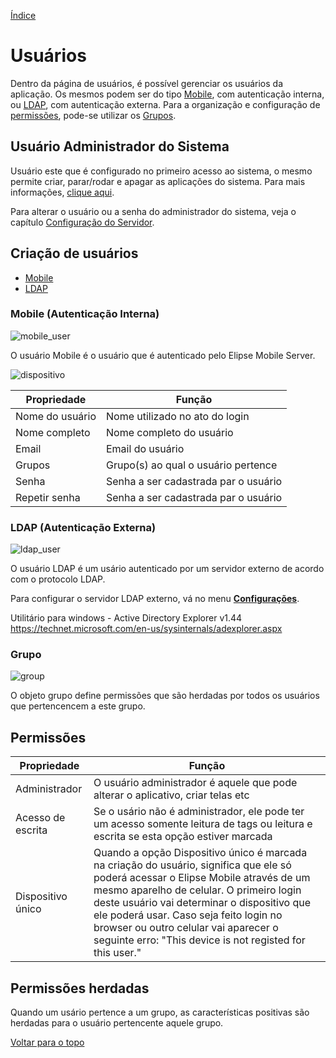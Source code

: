

[Índice](README.md#manual-elipse-mobile)

# Usuários

Dentro da página de usuários, é possível gerenciar os usuários da aplicação. Os mesmos podem ser do tipo [Mobile](users.md#mobile-autenticação-interna), com autenticação interna, ou [LDAP](users.md#ldap-autenticação-externa), com autenticação externa. Para a organização e configuração de [permissões](users.md#permissões), pode-se utilizar os [Grupos](users.md#grupo).

## Usuário Administrador do Sistema

Usuário este que é configurado no primeiro acesso ao sistema, o mesmo permite criar, parar/rodar e apagar as aplicações do sistema. Para mais informações, [clique aqui](applications.md).

Para alterar o usuário ou a senha do administrador do sistema, veja o capítulo [Configuração do Servidor](config_server.md#usuário-administrador-do-sistema).

## Criação de usuários

  - [Mobile](users.md#mobile-autenticação-interna)
  - [LDAP](users.md#ldap-autenticação-externa)

### Mobile (Autenticação Interna)

![mobile_user](https://cloud.githubusercontent.com/assets/26389485/24060966/4d7be038-0b34-11e7-96a5-a4feecfb36ff.png)

O usuário Mobile é o usuário que é autenticado pelo Elipse Mobile Server.
  
![dispositivo](https://cloud.githubusercontent.com/assets/26389485/23913395/a668de50-08c1-11e7-81fc-b273cd815a9d.png)

| Propriedade    | Função  |
| -------------   | ------------- |
| Nome do usuário    | Nome utilizado no ato do login |
| Nome completo    | Nome completo do usuário |
| Email    | Email do usuário |
| Grupos  | Grupo(s) ao qual o usuário pertence |
| Senha  | Senha a ser cadastrada par o usuário |
| Repetir senha  | Senha a ser cadastrada par o usuário |


### LDAP (Autenticação Externa)

![ldap_user](https://cloud.githubusercontent.com/assets/26389485/24060967/4d8f3fa2-0b34-11e7-8707-601f228da09b.png)

O usuário LDAP é um usário autenticado por um servidor externo de acordo com o protocolo LDAP.

Para configurar o servidor LDAP externo, vá no menu **[Configurações](config_app.md#autenticação-externa-de-usuários)**.

Utilitário para windows - Active Directory Explorer v1.44
https://technet.microsoft.com/en-us/sysinternals/adexplorer.aspx


### Grupo

![group](https://cloud.githubusercontent.com/assets/26389485/24060964/4d59dd8a-0b34-11e7-9072-d463a1269367.png)

O objeto grupo define permissões que são herdadas por todos os usuários que pertencencem a este grupo.

## Permissões

| Propriedade    | Função  |
| -------------   | ------------- |
| Administrador  | O usuário administrador é aquele que pode alterar o aplicativo, criar telas etc|
| Acesso de escrita  | Se o usário não é administrador, ele pode ter um acesso somente leitura de tags ou leitura e escrita se esta opção estiver marcada|
| Dispositivo único  | Quando a opção Dispositivo único é marcada na criação do usuário, significa que ele só poderá acessar o Elipse Mobile através de um mesmo aparelho de celular. O primeiro login deste usuário vai determinar o dispositivo que ele poderá usar. Caso seja feito login no browser ou outro celular vai aparecer o seguinte erro: "This device is not registed for this user."|
  
## Permissões herdadas
Quando um usário pertence a um grupo, as características positivas são herdadas para o usuário pertencente aquele grupo.

[Voltar para o topo](users.md)
